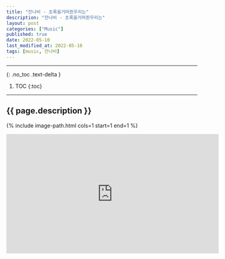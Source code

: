 ```yaml
---
title: "잔나비 - 초록을거머쥔우리는"
description: "잔나비 - 초록을거머쥔우리는"
layout: post
categories: ["Music"]
published: true
date: 2022-05-10
last_modified_at: 2022-05-10
tags: [music, 잔나비]
---
```

---
{: .no_toc .text-delta }

1. TOC
{:toc}
---

<!-- 글의 제목은 ##
    나머지 큰 제목은 ###
    이후 나머지는 3개이상 -->

## {{ page.description }}

{% include image-path.html cols=1 start=1 end=1 %}

<div style="text-align: center;">
<iframe width="560" height="315" src="https://www.youtube.com/embed/TqVw-Lv3wBo?si=XkWGqbAeYyA8Rpdv" title="YouTube video player" frameborder="0" allow="accelerometer; autoplay; clipboard-write; encrypted-media; gyroscope; picture-in-picture; web-share" referrerpolicy="strict-origin-when-cross-origin" allowfullscreen></iframe>
</div>